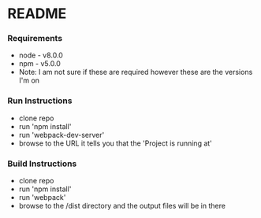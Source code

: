 # README #

### Requirements ###

* node - v8.0.0
* npm - v5.0.0
* Note: I am not sure if these are required however these are the versions I'm on

### Run Instructions ###

* clone repo
* run 'npm install'
* run 'webpack-dev-server'
* browse to the URL it tells you that the 'Project is running at'

### Build Instructions ###
* clone repo
* run 'npm install'
* run 'webpack'
* browse to the /dist directory and the output files will be in there